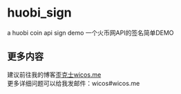 # huobi_sign
a huobi coin api sign demo 一个火币网API的签名简单DEMO

## 更多内容  
建议前往我的博客[歪克士wicos.me](https://wicos.me)  
更多详细问题可以给我发邮件：wicos#wicos.me

